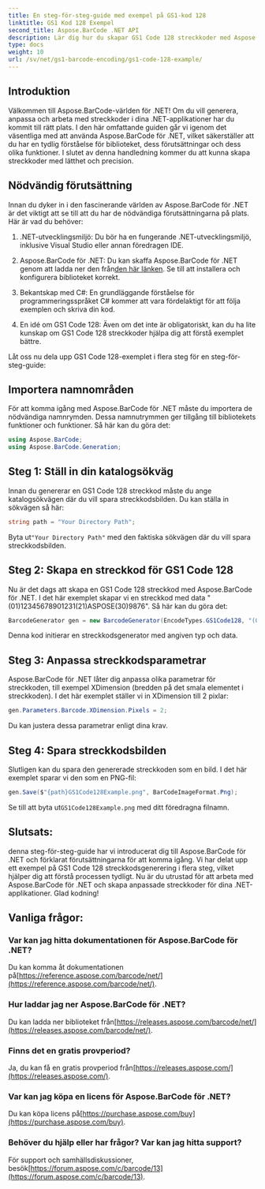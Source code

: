 ```yaml
---
title: En steg-för-steg-guide med exempel på GS1-kod 128
linktitle: GS1 Kod 128 Exempel
second_title: Aspose.BarCode .NET API
description: Lär dig hur du skapar GS1 Code 128 streckkoder med Aspose.BarCode för .NET. Steg-för-steg-guide för streckkodsgenerering i C#. Börja nu!
type: docs
weight: 10
url: /sv/net/gs1-barcode-encoding/gs1-code-128-example/
---
```


## Introduktion

Välkommen till Aspose.BarCode-världen för .NET! Om du vill generera, anpassa och arbeta med streckkoder i dina .NET-applikationer har du kommit till rätt plats. I den här omfattande guiden går vi igenom det väsentliga med att använda Aspose.BarCode för .NET, vilket säkerställer att du har en tydlig förståelse för biblioteket, dess förutsättningar och dess olika funktioner. I slutet av denna handledning kommer du att kunna skapa streckkoder med lätthet och precision.

## Nödvändig förutsättning
Innan du dyker in i den fascinerande världen av Aspose.BarCode för .NET är det viktigt att se till att du har de nödvändiga förutsättningarna på plats. Här är vad du behöver:

1. .NET-utvecklingsmiljö: Du bör ha en fungerande .NET-utvecklingsmiljö, inklusive Visual Studio eller annan föredragen IDE.

2.  Aspose.BarCode för .NET: Du kan skaffa Aspose.BarCode för .NET genom att ladda ner den från[den här länken](https://releases.aspose.com/barcode/net/). Se till att installera och konfigurera biblioteket korrekt.

3. Bekantskap med C#: En grundläggande förståelse för programmeringsspråket C# kommer att vara fördelaktigt för att följa exemplen och skriva din kod.

4. En idé om GS1 Code 128: Även om det inte är obligatoriskt, kan du ha lite kunskap om GS1 Code 128 streckkoder hjälpa dig att förstå exemplet bättre.

Låt oss nu dela upp GS1 Code 128-exemplet i flera steg för en steg-för-steg-guide:

## Importera namnområden
För att komma igång med Aspose.BarCode för .NET måste du importera de nödvändiga namnrymden. Dessa namnutrymmen ger tillgång till bibliotekets funktioner och funktioner. Så här kan du göra det:

```csharp
using Aspose.BarCode;
using Aspose.BarCode.Generation;
```

## Steg 1: Ställ in din katalogsökväg
Innan du genererar en GS1 Code 128 streckkod måste du ange katalogsökvägen där du vill spara streckkodsbilden. Du kan ställa in sökvägen så här:

```csharp
string path = "Your Directory Path";
```

 Byta ut`"Your Directory Path"` med den faktiska sökvägen där du vill spara streckkodsbilden.

## Steg 2: Skapa en streckkod för GS1 Code 128
Nu är det dags att skapa en GS1 Code 128 streckkod med Aspose.BarCode för .NET. I det här exemplet skapar vi en streckkod med data "(01)12345678901231(21)ASPOSE(30)9876". Så här kan du göra det:

```csharp
BarcodeGenerator gen = new BarcodeGenerator(EncodeTypes.GS1Code128, "(01)12345678901231(21)ASPOSE(30)9876");
```

Denna kod initierar en streckkodsgenerator med angiven typ och data.

## Steg 3: Anpassa streckkodsparametrar
Aspose.BarCode för .NET låter dig anpassa olika parametrar för streckkoden, till exempel XDimension (bredden på det smala elementet i streckkoden). I det här exemplet ställer vi in XDimension till 2 pixlar:

```csharp
gen.Parameters.Barcode.XDimension.Pixels = 2;
```

Du kan justera dessa parametrar enligt dina krav.

## Steg 4: Spara streckkodsbilden
Slutligen kan du spara den genererade streckkoden som en bild. I det här exemplet sparar vi den som en PNG-fil:

```csharp
gen.Save($"{path}GS1Code128Example.png", BarCodeImageFormat.Png);
```

 Se till att byta ut`GS1Code128Example.png` med ditt föredragna filnamn.

## Slutsats:
denna steg-för-steg-guide har vi introducerat dig till Aspose.BarCode för .NET och förklarat förutsättningarna för att komma igång. Vi har delat upp ett exempel på GS1 Code 128 streckkodsgenerering i flera steg, vilket hjälper dig att förstå processen tydligt. Nu är du utrustad för att arbeta med Aspose.BarCode för .NET och skapa anpassade streckkoder för dina .NET-applikationer. Glad kodning!


## Vanliga frågor:

### Var kan jag hitta dokumentationen för Aspose.BarCode för .NET?
 Du kan komma åt dokumentationen på[https://reference.aspose.com/barcode/net/](https://reference.aspose.com/barcode/net/).

### Hur laddar jag ner Aspose.BarCode för .NET?
 Du kan ladda ner biblioteket från[https://releases.aspose.com/barcode/net/](https://releases.aspose.com/barcode/net/).

### Finns det en gratis provperiod?
 Ja, du kan få en gratis provperiod från[https://releases.aspose.com/](https://releases.aspose.com/).

### Var kan jag köpa en licens för Aspose.BarCode för .NET?
 Du kan köpa licens på[https://purchase.aspose.com/buy](https://purchase.aspose.com/buy).

### Behöver du hjälp eller har frågor? Var kan jag hitta support?
För support och samhällsdiskussioner, besök[https://forum.aspose.com/c/barcode/13](https://forum.aspose.com/c/barcode/13).
